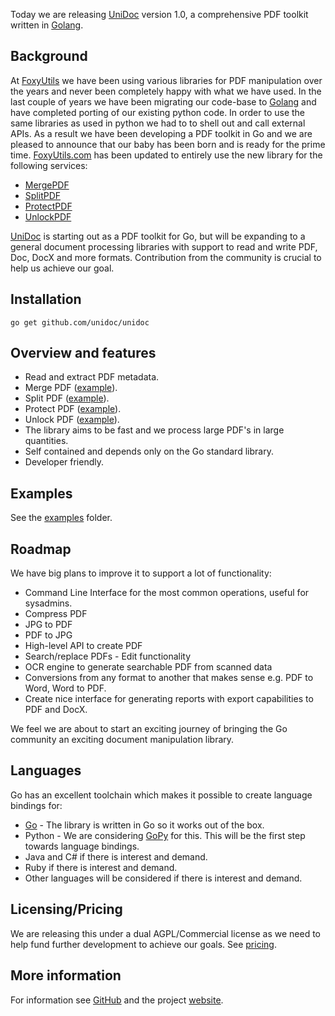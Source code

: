 Today we are releasing [UniDoc](http://unidoc.io) version 1.0, a comprehensive PDF toolkit written in [Golang](https://golang.org).

## Background

At [FoxyUtils](https://foxyutils.com) we have been using various libraries for PDF manipulation
over the years and never been completely happy with what we have used. In the last couple of years we
have been migrating our code-base to [Golang](https://golang.org) and have completed porting of our
existing python code. In order to use the same libraries as used in python we had to to shell out and call
external APIs. As a result we have been developing a PDF toolkit in Go and
we are pleased to announce that our baby has been born and is ready for the prime time. [FoxyUtils.com](https://foxyutils.com) has been
updated to entirely use the new library for the following services:

 * [MergePDF](https://foxyutils.com/mergepdf/)
 * [SplitPDF](https://foxyutils.com/splitpdf/)
 * [ProtectPDF](https://foxyutils.com/protectpdf/)
 * [UnlockPDF](https://foxyutils.com/unlockpdf/)

[UniDoc](http://unidoc.io) is starting out as a PDF toolkit for Go, but will be expanding to a general document
processing libraries with support to read and write PDF, Doc, DocX and more formats. Contribution from the
community is crucial to help us achieve our goal.

## Installation
~~~
go get github.com/unidoc/unidoc
~~~

## Overview and features

* Read and extract PDF metadata.
* Merge PDF ([example](https://github.com/unidoc/unidoc/blob/master/examples/pdf/pdf_merge.go)).
* Split PDF ([example](https://github.com/unidoc/unidoc/blob/master/examples/pdf/pdf_split.go)).
* Protect PDF ([example](https://github.com/unidoc/unidoc/blob/master/examples/pdf/pdf_protect.go)).
* Unlock PDF ([example](https://github.com/unidoc/unidoc/blob/master/examples/pdf/pdf_unlock.go)).
* The library aims to be fast and we process large PDF's in large quantities.
* Self contained and depends only on the Go standard library.
* Developer friendly.

## Examples

See the [examples](https://github.com/unidoc/unidoc/tree/master/examples) folder.

## Roadmap

We have big plans to improve it to support a lot of functionality:

 * Command Line Interface for the most common operations, useful for sysadmins.
 * Compress PDF
 * JPG to PDF
 * PDF to JPG
 * High-level API to create PDF
 * Search/replace PDFs - Edit functionality
 * OCR engine to generate searchable PDF from scanned data
 * Conversions from any format to another that makes sense e.g. PDF to Word, Word to PDF.
 * Create nice interface for generating reports with export capabilities to PDF and DocX.

We feel we are about to start an exciting journey of bringing the Go community an exciting document manipulation library.

## Languages

Go has an excellent toolchain which makes it possible to create language bindings for:

 * [Go](https://golang.org) - The library is written in Go so it works out of the box.
 * Python - We are considering [GoPy](https://github.com/go-python/gopy) for this. This will be the first step towards language bindings.
 * Java and C# if there is interest and demand.
 * Ruby if there is interest and demand.
 * Other languages will be considered if there is interest and demand.

## Licensing/Pricing

We are releasing this under a dual AGPL/Commercial license as we need to help fund further development to achieve our goals. See [pricing](http://unidoc.io/pricing).

## More information

For information see [GitHub](https://github.com/unidoc/unidoc) and the project [website](http://unidoc.io).
